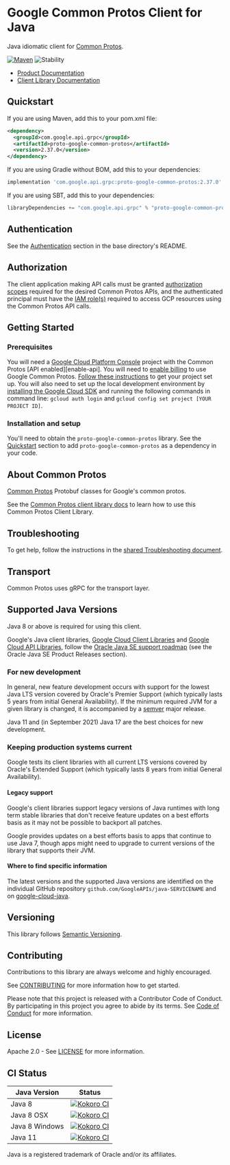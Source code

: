 # Google Common Protos Client for Java

Java idiomatic client for [Common Protos][product-docs].

[![Maven][maven-version-image]][maven-version-link]
![Stability][stability-image]

- [Product Documentation][product-docs]
- [Client Library Documentation][javadocs]


## Quickstart


If you are using Maven, add this to your pom.xml file:


```xml
<dependency>
  <groupId>com.google.api.grpc</groupId>
  <artifactId>proto-google-common-protos</artifactId>
  <version>2.37.0</version>
</dependency>
```

If you are using Gradle without BOM, add this to your dependencies:

```Groovy
implementation 'com.google.api.grpc:proto-google-common-protos:2.37.0'
```

If you are using SBT, add this to your dependencies:

```Scala
libraryDependencies += "com.google.api.grpc" % "proto-google-common-protos" % "2.37.0"
```

## Authentication

See the [Authentication][authentication] section in the base directory's README.

## Authorization

The client application making API calls must be granted [authorization scopes][auth-scopes] required for the desired Common Protos APIs, and the authenticated principal must have the [IAM role(s)][predefined-iam-roles] required to access GCP resources using the Common Protos API calls.

## Getting Started

### Prerequisites

You will need a [Google Cloud Platform Console][developer-console] project with the Common Protos [API enabled][enable-api].
You will need to [enable billing][enable-billing] to use Google Common Protos.
[Follow these instructions][create-project] to get your project set up. You will also need to set up the local development environment by
[installing the Google Cloud SDK][cloud-sdk] and running the following commands in command line:
`gcloud auth login` and `gcloud config set project [YOUR PROJECT ID]`.

### Installation and setup

You'll need to obtain the `proto-google-common-protos` library.  See the [Quickstart](#quickstart) section
to add `proto-google-common-protos` as a dependency in your code.

## About Common Protos


[Common Protos][product-docs] Protobuf classes for Google's common protos.

See the [Common Protos client library docs][javadocs] to learn how to
use this Common Protos Client Library.






## Troubleshooting

To get help, follow the instructions in the [shared Troubleshooting document][troubleshooting].

## Transport

Common Protos uses gRPC for the transport layer.

## Supported Java Versions

Java 8 or above is required for using this client.

Google's Java client libraries,
[Google Cloud Client Libraries][cloudlibs]
and
[Google Cloud API Libraries][apilibs],
follow the
[Oracle Java SE support roadmap][oracle]
(see the Oracle Java SE Product Releases section).

### For new development

In general, new feature development occurs with support for the lowest Java
LTS version covered by  Oracle's Premier Support (which typically lasts 5 years
from initial General Availability). If the minimum required JVM for a given
library is changed, it is accompanied by a [semver][semver] major release.

Java 11 and (in September 2021) Java 17 are the best choices for new
development.

### Keeping production systems current

Google tests its client libraries with all current LTS versions covered by
Oracle's Extended Support (which typically lasts 8 years from initial
General Availability).

#### Legacy support

Google's client libraries support legacy versions of Java runtimes with long
term stable libraries that don't receive feature updates on a best efforts basis
as it may not be possible to backport all patches.

Google provides updates on a best efforts basis to apps that continue to use
Java 7, though apps might need to upgrade to current versions of the library
that supports their JVM.

#### Where to find specific information

The latest versions and the supported Java versions are identified on
the individual GitHub repository `github.com/GoogleAPIs/java-SERVICENAME`
and on [google-cloud-java][g-c-j].

## Versioning


This library follows [Semantic Versioning](http://semver.org/).



## Contributing


Contributions to this library are always welcome and highly encouraged.

See [CONTRIBUTING][contributing] for more information how to get started.

Please note that this project is released with a Contributor Code of Conduct. By participating in
this project you agree to abide by its terms. See [Code of Conduct][code-of-conduct] for more
information.


## License

Apache 2.0 - See [LICENSE][license] for more information.

## CI Status

Java Version | Status
------------ | ------
Java 8 | [![Kokoro CI][kokoro-badge-image-2]][kokoro-badge-link-2]
Java 8 OSX | [![Kokoro CI][kokoro-badge-image-3]][kokoro-badge-link-3]
Java 8 Windows | [![Kokoro CI][kokoro-badge-image-4]][kokoro-badge-link-4]
Java 11 | [![Kokoro CI][kokoro-badge-image-5]][kokoro-badge-link-5]

Java is a registered trademark of Oracle and/or its affiliates.

[product-docs]: https://github.com/googleapis/api-common-protos
[javadocs]: https://cloud.google.com/java/docs/reference/proto-google-common-protos/latest/history
[kokoro-badge-image-1]: http://storage.googleapis.com/cloud-devrel-public/java/badges/sdk-platform-java/java7.svg
[kokoro-badge-link-1]: http://storage.googleapis.com/cloud-devrel-public/java/badges/sdk-platform-java/java7.html
[kokoro-badge-image-2]: http://storage.googleapis.com/cloud-devrel-public/java/badges/sdk-platform-java/java8.svg
[kokoro-badge-link-2]: http://storage.googleapis.com/cloud-devrel-public/java/badges/sdk-platform-java/java8.html
[kokoro-badge-image-3]: http://storage.googleapis.com/cloud-devrel-public/java/badges/sdk-platform-java/java8-osx.svg
[kokoro-badge-link-3]: http://storage.googleapis.com/cloud-devrel-public/java/badges/sdk-platform-java/java8-osx.html
[kokoro-badge-image-4]: http://storage.googleapis.com/cloud-devrel-public/java/badges/sdk-platform-java/java8-win.svg
[kokoro-badge-link-4]: http://storage.googleapis.com/cloud-devrel-public/java/badges/sdk-platform-java/java8-win.html
[kokoro-badge-image-5]: http://storage.googleapis.com/cloud-devrel-public/java/badges/sdk-platform-java/java11.svg
[kokoro-badge-link-5]: http://storage.googleapis.com/cloud-devrel-public/java/badges/sdk-platform-java/java11.html
[stability-image]: https://img.shields.io/badge/stability-stable-green
[maven-version-image]: https://img.shields.io/maven-central/v/com.google.api.grpc/proto-google-common-protos.svg
[maven-version-link]: https://search.maven.org/search?q=g:com.google.api.grpc%20AND%20a:proto-google-common-protos&core=gav
[authentication]: https://github.com/googleapis/google-cloud-java#authentication
[auth-scopes]: https://developers.google.com/identity/protocols/oauth2/scopes
[predefined-iam-roles]: https://cloud.google.com/iam/docs/understanding-roles#predefined_roles
[iam-policy]: https://cloud.google.com/iam/docs/overview#cloud-iam-policy
[developer-console]: https://console.developers.google.com/
[create-project]: https://cloud.google.com/resource-manager/docs/creating-managing-projects
[cloud-sdk]: https://cloud.google.com/sdk/
[troubleshooting]: https://github.com/googleapis/google-cloud-common/blob/main/troubleshooting/readme.md#troubleshooting
[contributing]: https://github.com/googleapis/sdk-platform-java/blob/main/CONTRIBUTING.md
[code-of-conduct]: https://github.com/googleapis/sdk-platform-java/blob/main/CODE_OF_CONDUCT.md#contributor-code-of-conduct
[license]: https://github.com/googleapis/sdk-platform-java/blob/main/LICENSE
[enable-billing]: https://cloud.google.com/apis/docs/getting-started#enabling_billing

[libraries-bom]: https://github.com/GoogleCloudPlatform/cloud-opensource-java/wiki/The-Google-Cloud-Platform-Libraries-BOM
[shell_img]: https://gstatic.com/cloudssh/images/open-btn.png

[semver]: https://semver.org/
[cloudlibs]: https://cloud.google.com/apis/docs/client-libraries-explained
[apilibs]: https://cloud.google.com/apis/docs/client-libraries-explained#google_api_client_libraries
[oracle]: https://www.oracle.com/java/technologies/java-se-support-roadmap.html
[g-c-j]: http://github.com/googleapis/google-cloud-java
